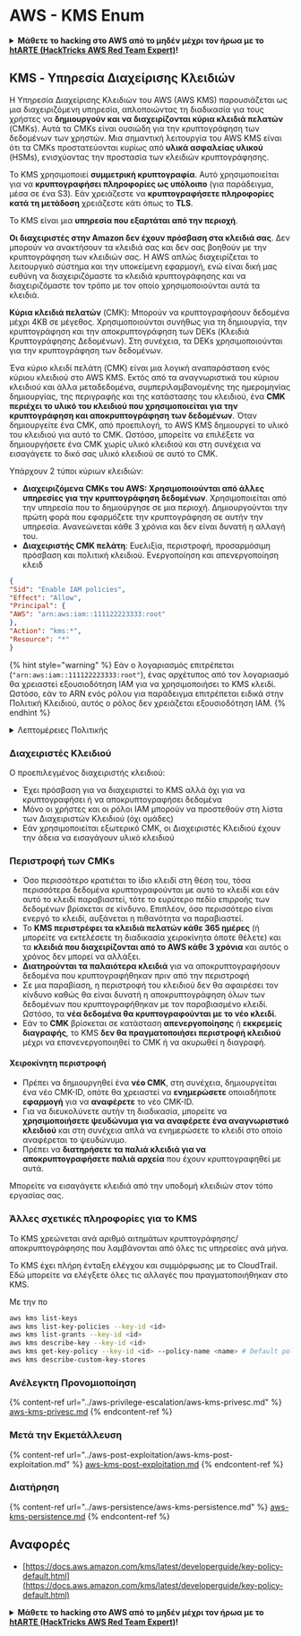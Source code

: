 # AWS - KMS Enum

<details>

<summary><strong>Μάθετε το hacking στο AWS από το μηδέν μέχρι τον ήρωα με το</strong> <a href="https://training.hacktricks.xyz/courses/arte"><strong>htARTE (HackTricks AWS Red Team Expert)</strong></a><strong>!</strong></summary>

Άλλοι τρόποι υποστήριξης του HackTricks:

* Εάν θέλετε να δείτε την **εταιρεία σας να διαφημίζεται στο HackTricks** ή να **κατεβάσετε το HackTricks σε μορφή PDF** ελέγξτε τα [**ΣΧΕΔΙΑ ΣΥΝΔΡΟΜΗΣ**](https://github.com/sponsors/carlospolop)!
* Αποκτήστε το [**επίσημο PEASS & HackTricks swag**](https://peass.creator-spring.com)
* Ανακαλύψτε [**The PEASS Family**](https://opensea.io/collection/the-peass-family), τη συλλογή μας από αποκλειστικά [**NFTs**](https://opensea.io/collection/the-peass-family)
* **Εγγραφείτε στη** 💬 [**ομάδα Discord**](https://discord.gg/hRep4RUj7f) ή στη [**ομάδα telegram**](https://t.me/peass) ή **ακολουθήστε** μας στο **Twitter** 🐦 [**@hacktricks\_live**](https://twitter.com/hacktricks\_live)**.**
* **Μοιραστείτε τα hacking tricks σας υποβάλλοντας PRs στα** [**HackTricks**](https://github.com/carlospolop/hacktricks) και [**HackTricks Cloud**](https://github.com/carlospolop/hacktricks-cloud) αποθετήρια του github.

</details>

## KMS - Υπηρεσία Διαχείρισης Κλειδιών

Η Υπηρεσία Διαχείρισης Κλειδιών του AWS (AWS KMS) παρουσιάζεται ως μια διαχειριζόμενη υπηρεσία, απλοποιώντας τη διαδικασία για τους χρήστες να **δημιουργούν και να διαχειρίζονται κύρια κλειδιά πελατών** (CMKs). Αυτά τα CMKs είναι ουσιώδη για την κρυπτογράφηση των δεδομένων των χρηστών. Μια σημαντική λειτουργία του AWS KMS είναι ότι τα CMKs προστατεύονται κυρίως από **υλικά ασφαλείας υλικού** (HSMs), ενισχύοντας την προστασία των κλειδιών κρυπτογράφησης.

Το KMS χρησιμοποιεί **συμμετρική κρυπτογραφία**. Αυτό χρησιμοποιείται για να **κρυπτογραφήσει πληροφορίες ως υπόλοιπο** (για παράδειγμα, μέσα σε ένα S3). Εάν χρειάζεστε να **κρυπτογραφήσετε πληροφορίες κατά τη μετάδοση** χρειάζεστε κάτι όπως το **TLS**.

Το KMS είναι μια **υπηρεσία που εξαρτάται από την περιοχή**.

**Οι διαχειριστές στην Amazon δεν έχουν πρόσβαση στα κλειδιά σας**. Δεν μπορούν να ανακτήσουν τα κλειδιά σας και δεν σας βοηθούν με την κρυπτογράφηση των κλειδιών σας. Η AWS απλώς διαχειρίζεται το λειτουργικό σύστημα και την υποκείμενη εφαρμογή, ενώ είναι δική μας ευθύνη να διαχειριζόμαστε τα κλειδιά κρυπτογράφησης και να διαχειριζόμαστε τον τρόπο με τον οποίο χρησιμοποιούνται αυτά τα κλειδιά.

**Κύρια κλειδιά πελατών** (CMK): Μπορούν να κρυπτογραφήσουν δεδομένα μέχρι 4KB σε μέγεθος. Χρησιμοποιούνται συνήθως για τη δημιουργία, την κρυπτογράφηση και την αποκρυπτογράφηση των DEKs (Κλειδιά Κρυπτογράφησης Δεδομένων). Στη συνέχεια, τα DEKs χρησιμοποιούνται για την κρυπτογράφηση των δεδομένων.

Ένα κύριο κλειδί πελάτη (CMK) είναι μια λογική αναπαράσταση ενός κύριου κλειδιού στο AWS KMS. Εκτός από τα αναγνωριστικά του κύριου κλειδιού και άλλα μεταδεδομένα, συμπεριλαμβανομένης της ημερομηνίας δημιουργίας, της περιγραφής και της κατάστασης του κλειδιού, ένα **CMK περιέχει το υλικό του κλειδιού που χρησιμοποιείται για την κρυπτογράφηση και αποκρυπτογράφηση των δεδομένων**. Όταν δημιουργείτε ένα CMK, από προεπιλογή, το AWS KMS δημιουργεί το υλικό του κλειδιού για αυτό το CMK. Ωστόσο, μπορείτε να επιλέξετε να δημιουργήσετε ένα CMK χωρίς υλικό κλειδιού και στη συνέχεια να εισαγάγετε το δικό σας υλικό κλειδιού σε αυτό το CMK.

Υπάρχουν 2 τύποι κύριων κλειδιών:

* **Διαχειριζόμενα CMKs του AWS: Χρησιμοποιούνται από άλλες υπηρεσίες για την κρυπτογράφηση δεδομένων**. Χρησιμοποιείται από την υπηρεσία που το δημιούργησε σε μια περιοχή. Δημιουργούνται την πρώτη φορά που εφαρμόζετε την κρυπτογράφηση σε αυτήν την υπηρεσία. Ανανεώνεται κάθε 3 χρόνια και δεν είναι δυνατή η αλλαγή του.
* **Διαχειριστής CMK πελάτη**: Ευελιξία, περιστροφή, προσαρμόσιμη πρόσβαση και πολιτική κλειδιού. Ενεργοποίηση και απενεργοποίηση κλειδ

```json
{
"Sid": "Enable IAM policies",
"Effect": "Allow",
"Principal": {
"AWS": "arn:aws:iam::111122223333:root"
},
"Action": "kms:*",
"Resource": "*"
}
```

{% hint style="warning" %}
Εάν ο λογαριασμός επιτρέπεται (`"arn:aws:iam::111122223333:root"`), ένας αρχέτυπος από τον λογαριασμό θα χρειαστεί εξουσιοδότηση IAM για να χρησιμοποιήσει το KMS κλειδί. Ωστόσο, εάν το ARN ενός ρόλου για παράδειγμα επιτρέπεται ειδικά στην Πολιτική Κλειδιού, αυτός ο ρόλος δεν χρειάζεται εξουσιοδότηση IAM.
{% endhint %}

<details>

<summary>Λεπτομέρειες Πολιτικής</summary>

Ιδιότητες μιας πολιτικής:

* Έγγραφο βασισμένο σε JSON
* Πόρος --> Επηρεαζόμενοι πόροι (μπορεί να είναι "\*")
* Δράση --> kms:Encrypt, kms:Decrypt, kms:CreateGrant ... (δικαιώματα)
* Επίδραση --> Επιτρέπεται/Απαγορεύεται
* Αρχέτυπο --> arn επηρεαζόμενο
* Συνθήκες (προαιρετικό) --> Συνθήκη για την παροχή των δικαιωμάτων

Παραχωρήσεις:

* Επιτρέπουν την αναθέτηση των δικαιωμάτων σας σε άλλον αρχέτυπο AWS εντός του λογαριασμού AWS σας. Πρέπει να τις δημιουργήσετε χρησιμοποιώντας τις διεπαφές προγραμματισμού εφαρμογών του AWS KMS. Μπορεί να υποδειχθεί ο αναγνωριστής CMK, ο αρχέτυπος παραχώρησης και το απαιτούμενο επίπεδο λειτουργίας (Decrypt, Encrypt, GenerateDataKey...)
* Αφού δημιουργηθεί η παραχώρηση, εκδίδονται ένα GrantToken και ένα GratID

**Πρόσβαση**:

* Μέσω **πολιτικής κλειδιού** -- Εάν αυτή υπάρχει, αυτή έχει **προτεραιότητα** έναντι της πολιτικής IAM
* Μέσω **πολιτικής IAM**
* Μέσω **παραχωρήσεων**

</details>

### Διαχειριστές Κλειδιού

Ο προεπιλεγμένος διαχειριστής κλειδιού:

* Έχει πρόσβαση για να διαχειριστεί το KMS αλλά όχι για να κρυπτογραφήσει ή να αποκρυπτογραφήσει δεδομένα
* Μόνο οι χρήστες και οι ρόλοι IAM μπορούν να προστεθούν στη λίστα των Διαχειριστών Κλειδιού (όχι ομάδες)
* Εάν χρησιμοποιείται εξωτερικό CMK, οι Διαχειριστές Κλειδιού έχουν την άδεια να εισαγάγουν υλικό κλειδιού

### Περιστροφή των CMKs

* Όσο περισσότερο κρατιέται το ίδιο κλειδί στη θέση του, τόσα περισσότερα δεδομένα κρυπτογραφούνται με αυτό το κλειδί και εάν αυτό το κλειδί παραβιαστεί, τότε το ευρύτερο πεδίο επιρροής των δεδομένων βρίσκεται σε κίνδυνο. Επιπλέον, όσο περισσότερο είναι ενεργό το κλειδί, αυξάνεται η πιθανότητα να παραβιαστεί.
* Το **KMS περιστρέφει τα κλειδιά πελατών κάθε 365 ημέρες** (ή μπορείτε να εκτελέσετε τη διαδικασία χειροκίνητα όποτε θέλετε) και τα **κλειδιά που διαχειρίζονται από το AWS κάθε 3 χρόνια** και αυτός ο χρόνος δεν μπορεί να αλλάξει.
* **Διατηρούνται τα παλαιότερα κλειδιά** για να αποκρυπτογραφήσουν δεδομένα που κρυπτογραφήθηκαν πριν από την περιστροφή
* Σε μια παραβίαση, η περιστροφή του κλειδιού δεν θα αφαιρέσει τον κίνδυνο καθώς θα είναι δυνατή η αποκρυπτογράφηση όλων των δεδομένων που κρυπτογραφήθηκαν με τον παραβιασμένο κλειδί. Ωστόσο, τα **νέα δεδομένα θα κρυπτογραφούνται με το νέο κλειδί**.
* Εάν το **CMK** βρίσκεται σε κατάσταση **απενεργοποίησης** ή **εκκρεμείς** **διαγραφής**, το KMS **δεν θα πραγματοποιήσει περιστροφή κλειδιού** μέχρι να επανενεργοποιηθεί το CMK ή να ακυρωθεί η διαγραφή.

#### Χειροκίνητη περιστροφή

* Πρέπει να δημιουργηθεί ένα **νέο CMK**, στη συνέχεια, δημιουργείται ένα νέο CMK-ID, οπότε θα χρειαστεί να **ενημερώσετε** οποιαδήποτε **εφαρμογή** για να **αναφέρετε** το νέο CMK-ID.
* Για να διευκολύνετε αυτήν τη διαδικασία, μπορείτε να **χρησιμοποιήσετε ψευδώνυμα για να αναφέρετε ένα αναγνωριστικό κλειδιού** και στη συνέχεια απλά να ενημερώσετε το κλειδί στο οποίο αναφέρεται το ψευδώνυμο.
* Πρέπει να **διατηρήσετε τα παλιά κλειδιά για να αποκρυπτογραφήσετε παλιά αρχεία** που έχουν κρυπτογραφηθεί με αυτά.

Μπορείτε να εισαγάγετε κλειδιά από την υποδομή κλειδιών στον τόπο εργασίας σας.

### Άλλες σχετικές πληροφορίες για το KMS

Το KMS χρεώνεται ανά αριθμό αιτημάτων κρυπτογράφησης/αποκρυπτογράφησης που λαμβάνονται από όλες τις υπηρεσίες ανά μήνα.

Το KMS έχει πλήρη ένταξη ελέγχου και συμμόρφωσης με το CloudTrail. Εδώ μπορείτε να ελέγξετε όλες τις αλλαγές που πραγματοποιήθηκαν στο KMS.

Με την πο

```bash
aws kms list-keys
aws kms list-key-policies --key-id <id>
aws kms list-grants --key-id <id>
aws kms describe-key --key-id <id>
aws kms get-key-policy --key-id <id> --policy-name <name> # Default policy name is "default"
aws kms describe-custom-key-stores
```

### Ανέλεγκτη Προνομιοποίηση

{% content-ref url="../aws-privilege-escalation/aws-kms-privesc.md" %}
[aws-kms-privesc.md](../aws-privilege-escalation/aws-kms-privesc.md)
{% endcontent-ref %}

### Μετά την Εκμετάλλευση

{% content-ref url="../aws-post-exploitation/aws-kms-post-exploitation.md" %}
[aws-kms-post-exploitation.md](../aws-post-exploitation/aws-kms-post-exploitation.md)
{% endcontent-ref %}

### Διατήρηση

{% content-ref url="../aws-persistence/aws-kms-persistence.md" %}
[aws-kms-persistence.md](../aws-persistence/aws-kms-persistence.md)
{% endcontent-ref %}

## Αναφορές

* [https://docs.aws.amazon.com/kms/latest/developerguide/key-policy-default.html](https://docs.aws.amazon.com/kms/latest/developerguide/key-policy-default.html)

<details>

<summary><strong>Μάθετε το hacking στο AWS από το μηδέν μέχρι τον ήρωα με το</strong> <a href="https://training.hacktricks.xyz/courses/arte"><strong>htARTE (HackTricks AWS Red Team Expert)</strong></a><strong>!</strong></summary>

Άλλοι τρόποι για να υποστηρίξετε το HackTricks:

* Αν θέλετε να δείτε την **εταιρεία σας να διαφημίζεται στο HackTricks** ή να **κατεβάσετε το HackTricks σε μορφή PDF** ελέγξτε τα [**ΣΧΕΔΙΑ ΣΥΝΔΡΟΜΗΣ**](https://github.com/sponsors/carlospolop)!
* Αποκτήστε το [**επίσημο PEASS & HackTricks swag**](https://peass.creator-spring.com)
* Ανακαλύψτε [**The PEASS Family**](https://opensea.io/collection/the-peass-family), τη συλλογή μας από αποκλειστικά [**NFTs**](https://opensea.io/collection/the-peass-family)
* **Εγγραφείτε στη** 💬 [**ομάδα Discord**](https://discord.gg/hRep4RUj7f) ή στην [**ομάδα telegram**](https://t.me/peass) ή **ακολουθήστε** μας στο **Twitter** 🐦 [**@hacktricks\_live**](https://twitter.com/hacktricks\_live)**.**
* **Μοιραστείτε τα hacking tricks σας υποβάλλοντας PRs στα** [**HackTricks**](https://github.com/carlospolop/hacktricks) και [**HackTricks Cloud**](https://github.com/carlospolop/hacktricks-cloud) αποθετήρια του github.

</details>
